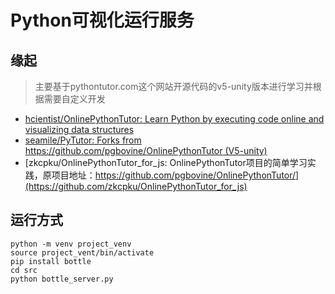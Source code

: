 # Python可视化运行服务


## 缘起
> 主要基于pythontutor.com这个网站开源代码的v5-unity版本进行学习并根据需要自定义开发

- [hcientist/OnlinePythonTutor: Learn Python by executing code online and visualizing data structures](https://github.com/hcientist/OnlinePythonTutor)
- [seamile/PyTutor: Forks from https://github.com/pgbovine/OnlinePythonTutor (V5-unity)](https://github.com/seamile/PyTutor)
- [zkcpku/OnlinePythonTutor_for_js: OnlinePythonTutor项目的简单学习实践，原项目地址：https://github.com/pgbovine/OnlinePythonTutor/](https://github.com/zkcpku/OnlinePythonTutor_for_js)

## 运行方式
```
python -m venv project_venv
source project_vent/bin/activate
pip install bottle
cd src
python bottle_server.py
```
